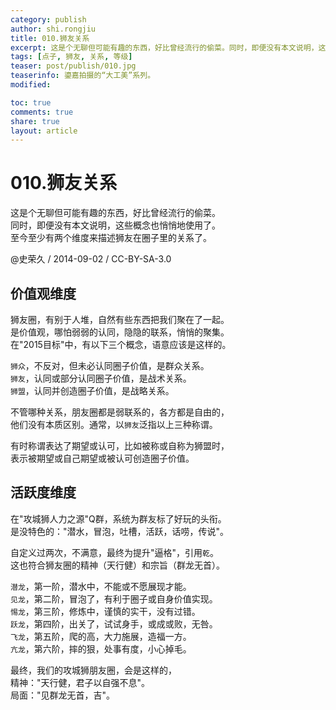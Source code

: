```yaml
---
category: publish
author: shi.rongjiu
title: 010.狮友关系
excerpt: 这是个无聊但可能有趣的东西，好比曾经流行的偷菜。同时，即便没有本文说明，这些概念也悄悄地使用了。至今至少有两个维度来描述狮友在圈子里的关系了。
tags: [点子, 狮友, 关系, 等级]
teaser: post/publish/010.jpg
teaserinfo: 鎏嘉拍摄的“大工美”系列。
modified: 

toc: true
comments: true
share: true
layout: article
---
```


# 010.狮友关系

这是个无聊但可能有趣的东西，好比曾经流行的偷菜。  
同时，即便没有本文说明，这些概念也悄悄地使用了。  
至今至少有两个维度来描述狮友在圈子里的关系了。

@史荣久 / 2014-09-02 / CC-BY-SA-3.0 

## 价值观维度

狮友圈，有别于人堆，自然有些东西把我们聚在了一起。  
是价值观，哪怕弱弱的认同，隐隐的联系，悄悄的聚集。  
在"2015目标"中，有以下三个概念，语意应该是这样的。

`狮众`，不反对，但未必认同圈子价值，是群众关系。  
`狮友`，认同或部分认同圈子价值，是战术关系。  
`狮盟`，认同并创造圈子价值，是战略关系。  

不管哪种关系，朋友圈都是弱联系的，各方都是自由的，  
他们没有本质区别。通常，以`狮友`泛指以上三种称谓。  

有时称谓表达了期望或认可，比如被称或自称为狮盟时，  
表示被期望或自己期望或被认可创造圈子价值。

## 活跃度维度

在"攻城狮人力之源"Q群，系统为群友标了好玩的头衔。  
是没特色的："潜水，冒泡，吐槽，活跃，话唠，传说"。  

自定义过两次，不满意，最终为提升"逼格"，引用`乾`。  
这也符合狮友圈的精神（天行健）和宗旨（群龙无首）。  

`潜龙`，第一阶，潜水中，不能或不愿展现才能。  
`见龙`，第二阶，冒泡了，有利于圈子或自身价值实现。  
`惕龙`，第三阶，修炼中，谨慎的实干，没有过错。  
`跃龙`，第四阶，出关了，试试身手，或成或败，无咎。  
`飞龙`，第五阶，爬的高，大力施展，造福一方。  
`亢龙`，第六阶，摔的狠，处事有度，小心掉毛。  

最终，我们的攻城狮朋友圈，会是这样的，  
精神："天行健，君子以自强不息"。  
局面："见群龙无首，吉"。
